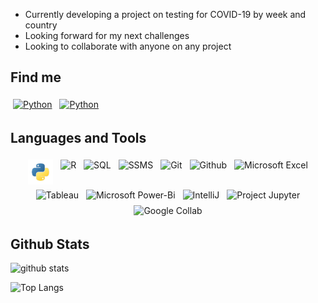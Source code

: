* Currently developing a project on testing for COVID-19 by week and country
* Looking forward for my next challenges
* Looking to collaborate with anyone on any project


## Find me
<p align="center">
 
 <a href="https://www.linkedin.com/in/anestis-karonidis/" target="_blank" rel="noopener noreferrer"> <img src="https://cdn.jsdelivr.net/npm/simple-icons@v3/icons/linkedin.svg" alt="Python" height="40" style="vertical-align:top; margin:4px"></a> 
 <a href="mailto:anestis.karonidis@gmail.com"> <img src="https://cdn.jsdelivr.net/npm/simple-icons@v3/icons/gmail.svg" alt="Python" height="40" style="vertical-align:top; margin:4px"></a>
</p>

## Languages and Tools
<p align="center">

<img src="https://raw.githubusercontent.com/github/explore/80688e429a7d4ef2fca1e82350fe8e3517d3494d/topics/python/python.png" alt="Python" height="40" style="vertical-align:top; margin:4px">

<img src="https://www.r-project.org/Rlogo.png" alt="R" height="40" style="vertical-align:top; margin:4px">

<img src="https://miro.medium.com/max/1200/1*Oe7xavCj5qCBzwTbLDbPTg.jpeg" alt="SQL" height="40" style="vertical-align:top; margin:4px">

<img src="https://miro.medium.com/max/402/1*KTDZHTVaVbvbyhIf2PmBAw.png" alt="SSMS" height="40" style="vertical-align:top; margin:4px">

<img src="https://avatars3.githubusercontent.com/u/18133?s=200&v=4" alt="Git"  height="40" style="vertical-align:top; margin:4px">

<img src="https://www.somagnews.com/wp-content/uploads/2020/04/75-e1586981465263.png" alt="Github" height="40" style="vertical-align:top; margin:4px">

<img src="https://encrypted-tbn0.gstatic.com/images?q=tbn%3AANd9GcTmq42Wk8-sPEEhgjJzWjjIv8ok-CAM8_qeOw&usqp=CAU" alt="Microsoft Excel" height="40" style="vertical-align:top; margin:4px">

<img src="https://pbs.twimg.com/profile_images/1268207088683020288/d9agkn4h.jpg" alt="Tableau" height="40" style="vertical-align:top; margin:4px">

<img src="https://encrypted-tbn0.gstatic.com/images?q=tbn%3AANd9GcStOKnbE1rXC9C_YnEpdTi47deAwisCke7lLA&usqp=CAU" alt="Microsoft Power-Bi" height="40" style="vertical-align:top; margin:4px">

<img src="https://upload.wikimedia.org/wikipedia/commons/thumb/d/d5/IntelliJ_IDEA_Logo.svg/600px-IntelliJ_IDEA_Logo.svg.png" alt="IntelliJ" height="40" style="vertical-align:top; margin:4px">

<img src="https://upload.wikimedia.org/wikipedia/commons/thumb/3/38/Jupyter_logo.svg/1200px-Jupyter_logo.svg.png" alt="Project Jupyter" height="40" style="vertical-align:top; margin:4px">

<img src="https://encrypted-tbn0.gstatic.com/images?q=tbn%3AANd9GcQaKni1sStigOWiG7eBHniMp5sjT2FfsPZ1Uw&usqp=CAU" alt="Google Collab" height="40" style="vertical-align:top; margin:4px">

##  Github Stats
![github stats](https://github-readme-stats.vercel.app/api?username=Anestis-K&&show_icons=true&title_color=ffffff&icon_color=bb2acf&text_color=daf7dc&bg_color=151515)

![Top Langs](https://github-readme-stats.vercel.app/api/top-langs/?username=Anestis-K&layout=compacthttps://github.com/Anestis-K/github-readme-stats)

